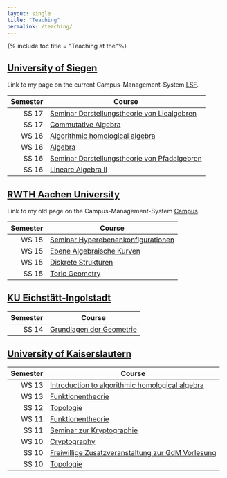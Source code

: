 ```yaml
---
layout: single
title: "Teaching"
permalink: /teaching/
---
```


{% include toc title = "Teaching at the"%}

## [University of Siegen](http://www.mathematik.uni-siegen.de/)

Link to my page on the current Campus-Management-System [LSF](https://lsf.zv.uni-siegen.de/qisserver/rds?state=verpublish&status=init&vmfile=no&moduleCall=webInfo&publishConfFile=webInfoPerson&publishSubDir=personal&keep=y&personal.pid=7694).

 Semester | Course
---------:|--------
   SS 17  | [Seminar Darstellungstheorie von Liealgebren](http://www.mathematik.uni-kl.de/~barakat/Lehre/SS17/Seminar_Liealgebren)
   SS 17  | [Commutative Algebra](http://www.mathematik.uni-kl.de/~barakat/Lehre/SS17/CA)
   WS 16  | [Algorithmic homological algebra](http://www.mathematik.uni-kl.de/~barakat/Lehre/WS16/HomologicalAlgebra)
   WS 16  | [Algebra](http://www.mathematik.uni-kl.de/~barakat/Lehre/WS16/Algebra)
   SS 16  | [Seminar Darstellungstheorie von Pfadalgebren](http://www.mathematik.uni-kl.de/~barakat/Lehre/SS16/Seminar_Pfadalgebren)
   SS 16  | [Lineare Algebra II](http://www.mathematik.uni-kl.de/~barakat/Lehre/SS16/LAII)

## [RWTH Aachen University](http://www.mathematik.rwth-aachen.de/)

Link to my old page on the Campus-Management-System [Campus](https://www.campus.rwth-aachen.de/rwth/all/eventlist.asp?gguid=0x50F27056CE85D51196710000F4B4937D&mode=lecturer&title=&tguid=0x0B473CF286B45B4984CD02565C07D6F8).

 Semester | Course
---------:|--------
   WS 15  | [Seminar Hyperebenenkonfigurationen](http://www.mathematik.uni-kl.de/~barakat/Lehre/WS15/Seminar_Hyperebenenkonfigurationen)
   WS 15  | [Ebene Algebraische Kurven](http://www.mathematik.uni-kl.de/~barakat/Lehre/WS15/Ebene_Algebraische_Kurven)
   WS 15  | [Diskrete Strukturen](http://www.mathematik.uni-kl.de/~barakat/Lehre/WS15/Diskrete_Strukturen)
   SS 15  | [Toric Geometry](http://www.mathematik.uni-kl.de/~barakat/Lehre/SS15/Torische_Geometrie)

## [KU Eichstätt-Ingolstadt](http://www.ku.de/mgf/mathematik/)

 Semester | Course
---------:|--------
   SS 14  | [Grundlagen der Geometrie](http://www.mathematik.uni-kl.de/~barakat/Lehre/SS14/Grundlagen_der_Geometrie)

## [University of Kaiserslautern](http://www.mathematik.uni-kl.de/)

 Semester | Course
---------:|--------
   WS 13  | [Introduction to algorithmic homological algebra](http://www.mathematik.uni-kl.de/~barakat/Lehre/WS13/HomologicalAlgebra)
   WS 13  | [Funktionentheorie](http://www.mathematik.uni-kl.de/~barakat/Lehre/WS13/Funktionentheorie)
   SS 12  | [Topologie](http://www.mathematik.uni-kl.de/~barakat/Lehre/SS12/Topologie)
   WS 11  | [Funktionentheorie](http://www.mathematik.uni-kl.de/~barakat/Lehre/WS11/Funktionentheorie)
   SS 11  | [Seminar zur Kryptographie](http://www.mathematik.uni-kl.de/~barakat/Lehre/SS11/KryptoSeminar)
   WS 10  | [Cryptography](http://www.mathematik.uni-kl.de/~barakat/Lehre/WS10/Cryptography)
   SS 10  | [Freiwillige Zusatzveranstaltung zur GdM Vorlesung](http://www.mathematik.uni-kl.de/~decker/Lehre/SS10/ZV/index.html)
   SS 10  | [Topologie](http://www.mathematik.uni-kl.de/~barakat/Lehre/SS10/Topologie)
